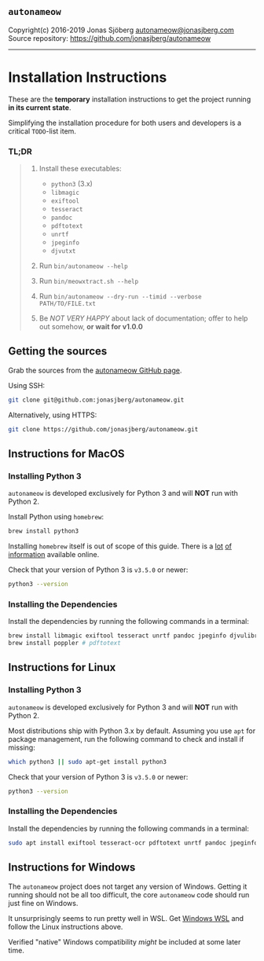 `autonameow`
------------
Copyright(c) 2016-2019 Jonas Sjöberg <autonameow@jonasjberg.com>  
Source repository: <https://github.com/jonasjberg/autonameow>

--------------------------------------------------------------------------------


Installation Instructions
=========================
These are the __temporary__ installation instructions to get the project
running __in its current state__.  

Simplifying the installation procedure for both users and developers is a
critical `TODO`-list item.

### TL;DR

> 1. Install these executables:
>
>     * `python3` (3.x)
>     * `libmagic`
>     * `exiftool`
>     * `tesseract`
>     * `pandoc`
>     * `pdftotext`
>     * `unrtf`
>     * `jpeginfo`
>     * `djvutxt`
>
> 2. Run `bin/autonameow --help`
> 3. Run `bin/meowxtract.sh --help`
> 4. Run `bin/autonameow --dry-run --timid --verbose PATH/TO/FILE.txt`
> 5. Be *NOT VERY HAPPY* about lack of documentation; offer to help out
>    somehow, __or wait for v1.0.0__


Getting the sources
-------------------
Grab the sources from the [autonameow GitHub page][1].

Using SSH:

```bash
git clone git@github.com:jonasjberg/autonameow.git
```

Alternatively, using HTTPS:

```bash
git clone https://github.com/jonasjberg/autonameow.git
```


Instructions for MacOS
----------------------

### Installing Python 3
`autonameow` is developed exclusively for Python 3 and will __NOT__ run with
Python 2.

Install Python using `homebrew`:

```bash
brew install python3
```

Installing `homebrew` itself is out of scope of this guide.
There is a [lot][2] [of][3] [information][4] available online.

Check that your version of Python 3 is `v3.5.0` or newer:

```bash
python3 --version
```

### Installing the Dependencies
Install the dependencies by running the following commands in a terminal:

```bash
brew install libmagic exiftool tesseract unrtf pandoc jpeginfo djvulibre
brew install poppler # pdftotext
```


Instructions for Linux
----------------------

### Installing Python 3
`autonameow` is developed exclusively for Python 3 and will __NOT__ run with
Python 2.

Most distributions ship with Python 3.x by default.
Assuming you use `apt` for package management, run the following command to
check and install if missing:

```bash
which python3 || sudo apt-get install python3
```

Check that your version of Python 3 is `v3.5.0` or newer:

```bash
python3 --version
```


### Installing the Dependencies
Install the dependencies by running the following commands in a terminal:

```bash
sudo apt install exiftool tesseract-ocr pdftotext unrtf pandoc jpeginfo djvutxt
```


Instructions for Windows
------------------------
The `autonameow` project does not target any version of Windows.  Getting it
running should not be all too difficult, the core `autonameow` code should run
just fine on Windows.

It unsurprisingly seems to run pretty well in WSL.
Get [Windows WSL][5] and follow the Linux instructions above.

Verified "native" Windows compatibility *might* be included at some later time.


[1]: https://github.com/jonasjberg/autonameow
[2]: https://www.digitalocean.com/community/tutorials/how-to-install-python-3-and-set-up-a-local-programming-environment-on-macos
[3]: https://wsvincent.com/install-python3-mac/
[4]: https://www.python.org/downloads/mac-osx/
[5]: https://docs.microsoft.com/en-us/windows/wsl/install-win10
